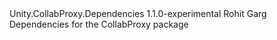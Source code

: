 <?xml version="1.0"?>
<package xmlns="http://schemas.microsoft.com/packaging/2013/05/nuspec.xsd">
    <metadata>
    <id>Unity.CollabProxy.Dependencies</id>
    <version>1.1.0-experimental</version>
    <authors>Rohit Garg</authors>
    <description>Dependencies for the CollabProxy package</description>
    </metadata>
</package>
           